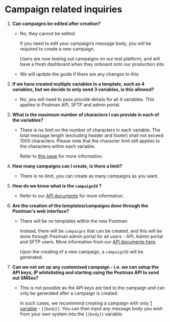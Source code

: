 # Campaign related inquiries

1.  **Can campaigns be edited after creation?**

    *   No, they cannot be edited.

        If you need to edit your campaign’s message body, you will be required to create a new campaign.

        Users are now testing out campaigns on our test platform, and will have a fresh dashboard when they onboard onto our production site.
    * We will update the guide if there are any changes to this.&#x20;


2.  **If we have created multiple variables in a template, such as 4 variables, but we decide to only send 3 variables, is this allowed?**

    * No, you will need to pass provide details for all 4 variables. This applies to Postman API, SFTP and admin portal.


3.  **What is the maximum number of characters I can provide in each of the variables?**

    *   There is no limit on the number of characters in each variable. The total message length (excluding header and footer) shall not exceed 1000 characters. Please note that the character limit still applies to the characters within each variable.

        Refer to [this page](../../postman-v2-general-user-guide/create-campaign/#character-count) for more information.


4.  **How many campaigns can I create, is there a limit?**

    * There is no limit, you can create as many campaigns as you want.


5.  **How do we know what is the `campaignID` ?**

    * Refer to our [API documents](https://api-docs.postman.gov.sg/campaigns-and-messages/create-campaign) for more information.


6.  **Are the creation of the templates/campaigns done through the Postman's web interface?**

    *   There will be no templates within the new Postman.

        Instead, there will be `campaigns` that can be created, and this will be done through Postman admin portal for all users - API, Admin portal and SFTP users. More information from our [API documents here](https://api-docs.postman.gov.sg/campaigns-and-messages/create-campaign).

        Upon the creating of a new campaign, a `campaignID` will be generated.


7. **Can we not set up any customised campaign - i.e. we can setup the API keys, IP whitelisting and starting using the Postman API to send out SMSes?**
   *   This is not possible as the API keys are tied to the campaign and can only be generated after a campaign is created.

       In such cases, we recommend creating a campaign with only [1 variable](../../postman-v2-admin-portal-for-api-users/sending-messages-via-postman-api.md#api-users-who-do-not-want-to-manage-your-message-templates-within-postman) - `{{body}}`. You can then input any message body you wish from your own system into the `{{body}}` variable.
